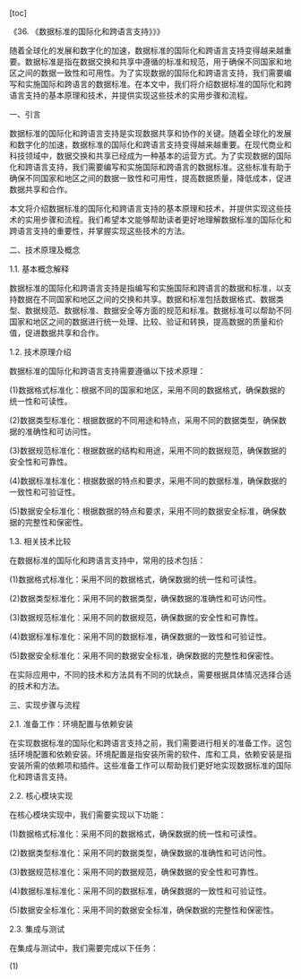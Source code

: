 
[toc]                    
                
                
《36. 《数据标准的国际化和跨语言支持》》》

随着全球化的发展和数字化的加速，数据标准的国际化和跨语言支持变得越来越重要。数据标准是指在数据交换和共享中遵循的标准和规范，用于确保不同国家和地区之间的数据一致性和可用性。为了实现数据的国际化和跨语言支持，我们需要编写和实施国际和跨语言的数据标准。在本文中，我们将介绍数据标准的国际化和跨语言支持的基本原理和技术，并提供实现这些技术的实用步骤和流程。

一、引言

数据标准的国际化和跨语言支持是实现数据共享和协作的关键。随着全球化的发展和数字化的加速，数据标准的国际化和跨语言支持变得越来越重要。在现代商业和科技领域中，数据交换和共享已经成为一种基本的运营方式。为了实现数据的国际化和跨语言支持，我们需要编写和实施国际和跨语言的数据标准。这些标准有助于确保不同国家和地区之间的数据一致性和可用性，提高数据质量，降低成本，促进数据共享和合作。

本文将介绍数据标准的国际化和跨语言支持的基本原理和技术，并提供实现这些技术的实用步骤和流程。我们希望本文能够帮助读者更好地理解数据标准的国际化和跨语言支持的重要性，并掌握实现这些技术的方法。

二、技术原理及概念

1.1. 基本概念解释

数据标准的国际化和跨语言支持是指编写和实施国际和跨语言的数据和标准，以支持数据在不同国家和地区之间的交换和共享。数据和标准包括数据格式、数据类型、数据规范、数据标准、数据安全等方面的规范和标准。数据标准可以帮助不同国家和地区之间的数据进行统一处理、比较、验证和转换，提高数据的质量和价值，促进数据共享和合作。

1.2. 技术原理介绍

数据标准的国际化和跨语言支持需要遵循以下技术原理：

(1)数据格式标准化：根据不同的国家和地区，采用不同的数据格式，确保数据的统一性和可读性。

(2)数据类型标准化：根据数据的不同用途和特点，采用不同的数据类型，确保数据的准确性和可访问性。

(3)数据规范标准化：根据数据的结构和用途，采用不同的数据规范，确保数据的安全性和可靠性。

(4)数据标准标准化：根据数据的特点和要求，采用不同的数据标准，确保数据的一致性和可验证性。

(5)数据安全标准化：根据数据的特点和要求，采用不同的数据安全标准，确保数据的完整性和保密性。

1.3. 相关技术比较

在数据标准的国际化和跨语言支持中，常用的技术包括：

(1)数据格式标准化：采用不同的数据格式，确保数据的统一性和可读性。

(2)数据类型标准化：采用不同的数据类型，确保数据的准确性和可访问性。

(3)数据规范标准化：采用不同的数据规范，确保数据的安全性和可靠性。

(4)数据标准标准化：采用不同的数据标准，确保数据的一致性和可验证性。

(5)数据安全标准化：采用不同的数据安全标准，确保数据的完整性和保密性。

在实际应用中，不同的技术和方法具有不同的优缺点，需要根据具体情况选择合适的技术和方法。

三、实现步骤与流程

2.1. 准备工作：环境配置与依赖安装

在实现数据标准的国际化和跨语言支持之前，我们需要进行相关的准备工作。这包括环境配置和依赖安装。环境配置是指安装所需的软件、库和工具，依赖安装是指安装所需的依赖项和插件。这些准备工作可以帮助我们更好地实现数据标准的国际化和跨语言支持。

2.2. 核心模块实现

在核心模块实现中，我们需要实现以下功能：

(1)数据格式标准化：采用不同的数据格式，确保数据的统一性和可读性。

(2)数据类型标准化：采用不同的数据类型，确保数据的准确性和可访问性。

(3)数据规范标准化：采用不同的数据规范，确保数据的安全性和可靠性。

(4)数据标准标准化：采用不同的数据标准，确保数据的一致性和可验证性。

(5)数据安全标准化：采用不同的数据安全标准，确保数据的完整性和保密性。

2.3. 集成与测试

在集成与测试中，我们需要完成以下任务：

(1)

